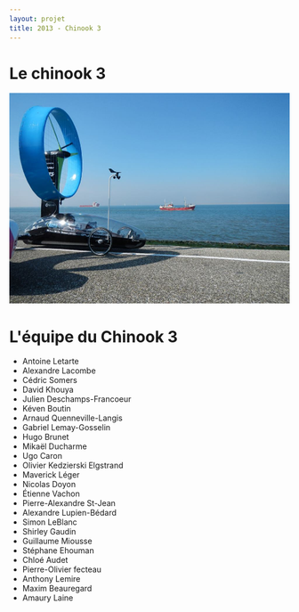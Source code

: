 ```yaml
---
layout: projet
title: 2013 - Chinook 3
---
```


Le chinook 3
============

![chinook3](pictures/chinook3.jpg)

L'équipe du Chinook 3
=====================

- Antoine Letarte
- Alexandre Lacombe
- Cédric Somers
- David Khouya
- Julien Deschamps-Francoeur
- Kéven Boutin
- Arnaud Quenneville-Langis
- Gabriel Lemay-Gosselin
- Hugo Brunet
- Mikaël Ducharme
- Ugo Caron
- Olivier Kedzierski Elgstrand
- Maverick Léger
- Nicolas Doyon
- Étienne Vachon
- Pierre-Alexandre St-Jean
- Alexandre Lupien-Bédard
- Simon LeBlanc
- Shirley Gaudin
- Guillaume Miousse
- Stéphane Ehouman
- Chloé Audet
- Pierre-Olivier fecteau
- Anthony Lemire
- Maxim Beauregard
- Amaury Laine
